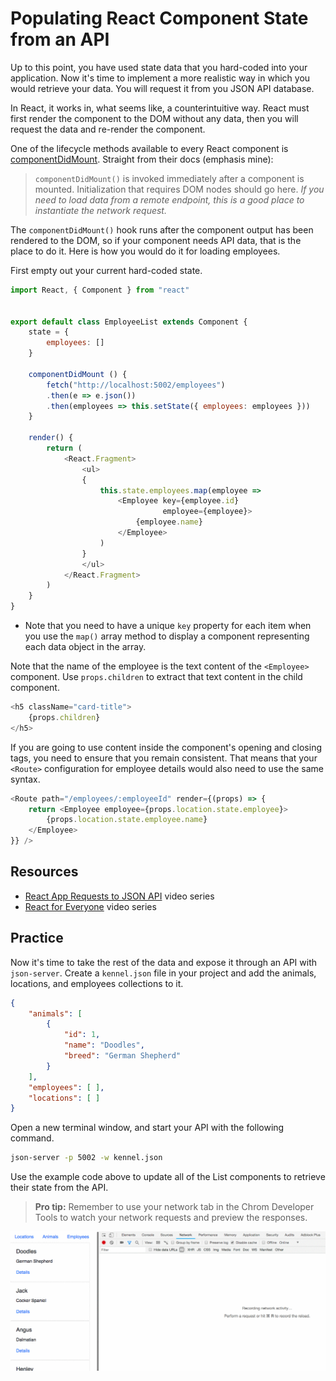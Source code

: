 # Populating React Component State from an API

Up to this point, you have used state data that you hard-coded into your application. Now it's time to implement a more realistic way in which you would retrieve your data. You will request it from you JSON API database.

In React, it works in, what seems like, a counterintuitive way. React must first render the component to the DOM without any data, then you will request the data and re-render the component.

One of the lifecycle methods available to every React component is [componentDidMount](https://reactjs.org/docs/react-component.html#the-component-lifecycle). Straight from their docs (emphasis mine):

> `componentDidMount()` is invoked immediately after a component is mounted. Initialization that requires DOM nodes should go here. _If you need to load data from a remote endpoint, this is a good place to instantiate the network request._

The `componentDidMount()` hook runs after the component output has been rendered to the DOM, so if your component needs API data, that is the place to do it. Here is how you would do it for loading employees.

First empty out your current hard-coded state.

```js
import React, { Component } from "react"


export default class EmployeeList extends Component {
    state = {
        employees: []
    }

    componentDidMount () {
        fetch("http://localhost:5002/employees")
        .then(e => e.json())
        .then(employees => this.setState({ employees: employees }))
    }

    render() {
        return (
            <React.Fragment>
                <ul>
                {
                    this.state.employees.map(employee =>
                        <Employee key={employee.id}
                                  employee={employee}>
                            {employee.name}
                        </Employee>
                    )
                }
                </ul>
            </React.Fragment>
        )
    }
}
```

* Note that you need to have a unique `key` property for each item when you use the `map()` array method to display a component representing each data object in the array.


Note that the name of the employee is the text content of the `<Employee>` component. Use `props.children` to extract that text content in the child component.

```js
<h5 className="card-title">
    {props.children}
</h5>
```

If you are going to use content inside the component's opening and closing tags, you need to ensure that you remain consistent. That means that your `<Route>` configuration for employee details would also need to use the same syntax.

```js
<Route path="/employees/:employeeId" render={(props) => {
    return <Employee employee={props.location.state.employee}>
        {props.location.state.employee.name}
    </Employee>
}} />
```

## Resources

* [React App Requests to JSON API](https://www.youtube.com/watch?v=vwWPM7za3Pk&list=PLhScwEnhQ-bmroyHFduwgOZ1KrdDvk_44) video series
* [React for Everyone](https://www.youtube.com/playlist?list=PLLnpHn493BHFfs3Uj5tvx17mXk4B4ws4p) video series

## Practice

Now it's time to take the rest of the data and expose it through an API with `json-server`. Create a `kennel.json` file in your project and add the animals, locations, and employees collections to it.

```json
{
    "animals": [
        {
            "id": 1,
            "name": "Doodles",
            "breed": "German Shepherd"
        }
    ],
    "employees": [ ],
    "locations": [ ]
}
```

Open a new terminal window, and start your API with the following command.

```sh
json-server -p 5002 -w kennel.json
```

Use the example code above to update all of the List components to retrieve their state from the API.

> **Pro tip:** Remember to use your network tab in the Chrom Developer Tools to watch your network requests and preview the responses.

![](./images/QmF1Sd9FOI.gif)
